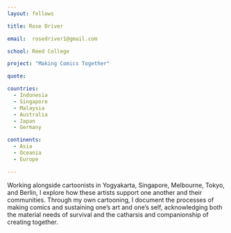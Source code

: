 ```yaml
---
layout: fellows

title: Rose Driver

email:  rosedriver1@gmail.com 

school: Reed College

project: "Making Comics Together"

quote: 

countries:
  - Indonesia
  - Singapore
  - Malaysia
  - Australia
  - Japan
  - Germany 

continents:
  - Asia
  - Oceania
  - Europe

---
```


Working alongside cartoonists in Yogyakarta, Singapore, Melbourne, Tokyo, and Berlin, I explore how these artists support one another and their communities. Through my own cartooning, I document the processes of making comics and sustaining one’s art and one’s self, acknowledging both the material needs of survival and the catharsis and companionship of creating together.